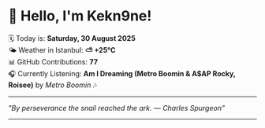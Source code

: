 # 👋 Hello, I'm Kekn9ne!

🗓️ Today is: **Saturday, 30 August 2025**  
🌤️ Weather in Istanbul: **⛅️  +25°C**  
📊 GitHub Contributions: **77**  
🎧 Currently Listening: **Am I Dreaming (Metro Boomin & A$AP Rocky, Roisee)** by *Metro Boomin* 🎶

---

_"By perseverance the snail reached the ark. — *Charles Spurgeon*"_

---
